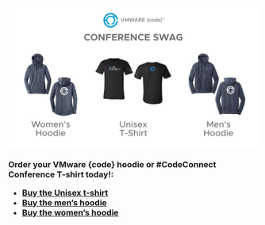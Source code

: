 <img src="swag.jpg" alt="Order VMware {code} Swag!" width="800">


<h3>Order your VMware {code} hoodie or #CodeConnect Conference T-shirt today!:<h/3>
  <ul> 
    <li><a href="https://vmware.zorch.com/apparel/ladies-apparel/1452258/1452258/bella-canvas-unisex-t-shirt-1pc.html">Buy the Unisex t-shirt<a/></li>
    <li><a href="https://vmware.zorch.com/apparel/men-s-apparel/1452242/1452242/new-era-tri-blend-fleece-hoodie-1pc.html"> Buy the men’s hoodie<a/></li>
    <li><a href="https://vmware.zorch.com/apparel/ladies-apparel/1452250/1452250/new-era-ladies-tri-blend-fleece-hoodie-1pc.html">Buy the women’s hoodie<a/> 
 </li>
  </ul>

